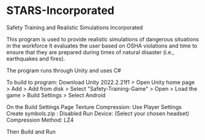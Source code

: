 # STARS-Incorporated
Safety Training and Realistic Simulations Incorporated

This program is used to provide realistic simulations of dangerous situations in the workforce
It evaluates the user based on OSHA violations and time to ensure that they are prepared during times of natural disaster (i.e., earthquakes and fires).

The program runs through Unity and uses C#

To build to program: 
Download Unity 2022.2.21f1 > Open Unity home page > Add > Add from disk > Select "Safety-Training-Game" > Open > Load the game > Build Settings > Select Android 

On the Build Settings Page
Texture Compression: Use Player Settings
Create symbols.zip : Disabled
Run Device: (Select your chosen headset)
Compression Method: LZ4

Then Build and Run


